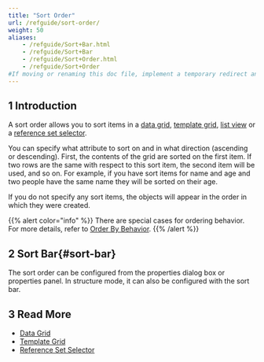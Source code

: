 ```yaml
---
title: "Sort Order"
url: /refguide/sort-order/
weight: 50
aliases:
    - /refguide/Sort+Bar.html
    - /refguide/Sort+Bar
    - /refguide/Sort+Order.html
    - /refguide/Sort+Order
#If moving or renaming this doc file, implement a temporary redirect and let the respective team know they should update the URL in the product. See Mapping to Products for more details.
---
```


## 1 Introduction

A sort order allows you to sort items in a [data grid](/refguide/data-grid/), [template grid](/refguide/template-grid/), [list view](/refguide/list-view/) or a [reference set selector](/refguide/reference-set-selector/).

You can specify what attribute to sort on and in what direction (ascending or descending). First, the contents of the grid are sorted on the first item. If two rows are the same with respect to this sort item, the second item will be used, and so on. For example, if you have sort items for name and age and two people have the same name they will be sorted on their age.

If you do not specify any sort items, the objects will appear in the order in which they were created.

{{% alert color="info" %}}
There are special cases for ordering behavior. For more details, refer to [Order By Behavior](/refguide/ordering-behavior/).
{{% /alert %}}

## 2 Sort Bar{#sort-bar}

The sort order can be configured from the properties dialog box or properties panel. In structure mode, it can also be configured with the sort bar.

## 3 Read More

* [Data Grid](/refguide/data-grid/)
* [Template Grid](/refguide/template-grid/)
* [Reference Set Selector](/refguide/reference-set-selector/)
